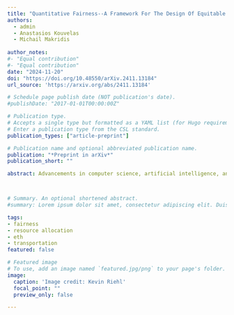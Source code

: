 ```yaml
---
title: "Quantitative Fairness--A Framework For The Design Of Equitable Cybernetic Societies" 
authors:
  - admin
  - Anastasios Kouvelas
  - Michail Makridis
  
author_notes:
#- "Equal contribution"
#- "Equal contribution"
date: "2024-11-20"
doi: "https://doi.org/10.48550/arXiv.2411.13184"
url_source: 'https://arxiv.org/abs/2411.13184'

# Schedule page publish date (NOT publication's date).
#publishDate: "2017-01-01T00:00:00Z"

# Publication type.
# Accepts a single type but formatted as a YAML list (for Hugo requirements).
# Enter a publication type from the CSL standard.
publication_types: ["article-preprint"]

# Publication name and optional abbreviated publication name.
publication: "*Preprint in arXiv*"
publication_short: ""

abstract: Advancements in computer science, artificial intelligence, and control systems of the recent have catalyzed the emergence of cybernetic societies, where algorithms play a significant role in decision-making processes affecting the daily life of humans in almost every aspect. Algorithmic decision-making expands into almost every industry, government processes critical infrastructure, and shapes the life-reality of people and the very fabric of social interactions and communication. Besides the great potentials to improve efficiency and reduce corruption, missspecified cybernetic systems harbor the threat to create societal inequities, systematic discrimination, and dystopic, totalitarian societies. Fairness is a crucial component in the design of cybernetic systems, to promote cooperation between selfish individuals, to achieve better outcomes at the system level, to confront public resistance, to gain trust and acceptance for rules and institutions, to perforate self-reinforcing cycles of poverty through social mobility, to incentivize motivation, contribution and satisfaction of people through inclusion, to increase social-cohesion in groups, and ultimately to improve life quality. Quantitative descriptions of fairness are crucial to reflect equity into algorithms, but only few works in the fairness literature offer such measures; the existing quantitative measures in the literature are either too application-specific, suffer from undesirable characteristics, or are not ideology-agnostic. Therefore, this work proposes a quantitative, transactional, distributive fairness framework, which enables systematic design of socially feasible decision-making systems. Moreover, it emphasizes the importance of fairness and transparency when designing algorithms for equitable, cybernetic societies. 



# Summary. An optional shortened abstract.
#summary: Lorem ipsum dolor sit amet, consectetur adipiscing elit. Duis posuere tellus ac convallis placerat. Proin tincidunt magna sed ex sollicitudin condimentum.

tags: 
- fairness
- resource allocation
- eth
- transportation
featured: false

# Featured image
# To use, add an image named `featured.jpg/png` to your page's folder. 
image:
  caption: 'Image credit: Kevin Riehl'
  focal_point: ""
  preview_only: false

---
```

